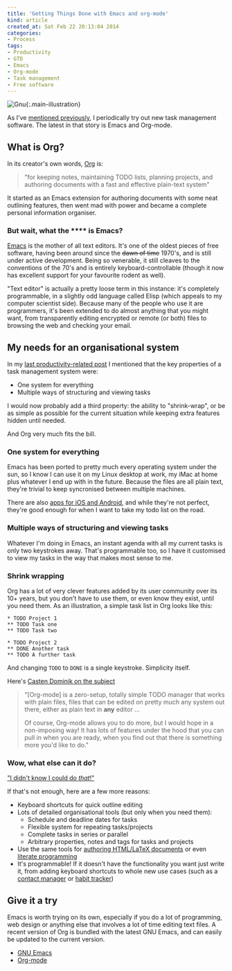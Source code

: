 ```yaml
---
title: 'Getting Things Done with Emacs and org-mode'
kind: article
created_at: Sat Feb 22 20:13:04 2014
categories:
- Process
tags:
- Productivity
- GTD
- Emacs
- Org-mode
- Task management
- Free software
---
```



![Gnu](http://farm3.staticflickr.com/2588/3872158703_cdb8e3aacf.jpg){:.main-illustration}

As I've [mentioned previously](/blog/gtd-things-vs-omnifocus), I periodically try out new task
management software.  The latest in that story is Emacs and Org-mode.

## What is Org?

In its creator's own words, [Org](http://orgmode.org) is:

> "for keeping notes, maintaining TODO lists, planning projects, and authoring documents with a fast and effective plain-text system"

It started as an Emacs extension for authoring documents with some neat outlining features, then went mad with power and became a complete personal information organiser.

### But wait, what the \*\*\*\* is Emacs?

[Emacs](http://en.m.wikipedia.org/wiki/Emacs) is the mother of all text editors. It's one of the oldest pieces of free software, having been around since the ~~dawn of time~~ 1970's, and is still under active development. Being so venerable, it still cleaves to the conventions of the 70's and is entirely keyboard-controllable (though it now has excellent support for your favourite rodent as well).

"Text editor" is actually a pretty loose term in this instance: it's completely programmable, in a slightly odd language called Elisp (which appeals to my computer scientist side). Because many of the people who use it are programmers, it's been extended to do almost anything that you might want, from transparently editing encrypted or remote (or both) files to browsing the web and checking your email.

## My needs for an organisational system

In my [last productivity-related post](/blog/gtd-things-vs-omnifocus/) I mentioned that the key properties of a task management system were:

* One system for everything
* Multiple ways of structuring and viewing tasks

I would now probably add a third property: the ability to "shrink-wrap", or be as simple as possible for the current situation while keeping extra features hidden until needed.

And Org very much fits the bill.

### One system for everything

Emacs has been ported to pretty much every operating system under the sun, so I know I can use it on my Linux desktop at work, my iMac at home plus whatever I end up with in the future. Because the files are all plain text, they're trivial to keep syncronised between multiple machines.

There are also [apps for iOS and Android](http://orgmode.org/manual/MobileOrg.html), and while they're not perfect, they're good enough for when I want to take my todo list on the road.

### Multiple ways of structuring and viewing tasks

Whatever I'm doing in Emacs, an instant agenda with all my current tasks is only two keystrokes away. That's programmable too, so I have it customised to view my tasks in the way that makes most sense to me.

### Shrink wrapping

Org has a lot of very clever features added by its user community over its 10+ years, but you don't have to use them, or even know they exist, until you need them. As an illustration, a simple task list in Org looks like this:

    * TODO Project 1
    ** TODO Task one
    ** TODO Task two
    
    * TODO Project 2
    ** DONE Another task
    ** TODO A further task

And changing `TODO` to `DONE` is a single keystroke. Simplicity itself.

Here's [Casten Dominik on the subject](http://article.gmane.org/gmane.emacs.orgmode/6224)

> "[Org-mode] is a zero-setup, totally simple TODO manager that works with plain files, files that can be edited on pretty much any system out there, either as plain text in **any** editor ...
>
> Of course, Org-mode allows you to do more, but I would hope in a non-imposing way!  It has lots of features under the hood that you can pull in when you are ready, when you find out that there is something more you'd like to do."

### Wow, what else can it do?

["I didn't know I could do *that*!"](HTTP://youtu.be/8uF4W29dGLk)

If that's not enough, here are a few more reasons:

* Keyboard shortcuts for quick outline editing
* Lots of detailed organisational tools (but only when you need them):
  * Schedule and deadline dates for tasks
  * Flexible system for repeating tasks/projects
  * Complete tasks in series or parallel
  * Arbitrary properties, notes and tags for tasks and projects
* Use the same tools for [authoring HTML/LaTeX documents](http://orgmode.org/manual/Exporting.html) or even [literate programming](http://orgmode.org/manual/Working-With-Source-Code.html#Working-With-Source-Code)
* It's programmable! If it doesn't have the functionality you want just write it, from adding keyboard shortcuts to whole new use cases (such as a [contact manager](http://julien.danjou.info/projects/emacs-packages#org-contacts) or [habit tracker](http://orgmode.org/manual/Tracking-your-habits.html))

## Give it a try

Emacs is worth trying on its own, especially if you do a lot of programming, web design or anything else that involves a lot of time editing text files. A recent version of Org is bundled with the latest GNU Emacs, and can easily be updated to the current version.

* [GNU Emacs](http://www.gnu.org/software/emacs/)
* [Org-mode](http://orgmode.org/)
